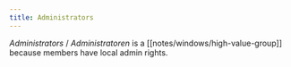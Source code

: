 ```yaml
---
title: Administrators
---
```


*Administrators* / *Administratoren* is a [[notes/windows/high-value-group]] because members have local admin rights.
